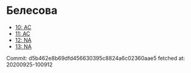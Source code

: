 # Белесова
- [10: AC](10.md)
- [11: AC](11.md)
- [12: NA](12.md)
- [13: NA](13.md)

Commit: d5b462e8b69dfd456630395c8824a6c02360aae5
 fetched at: 20200925-100912
